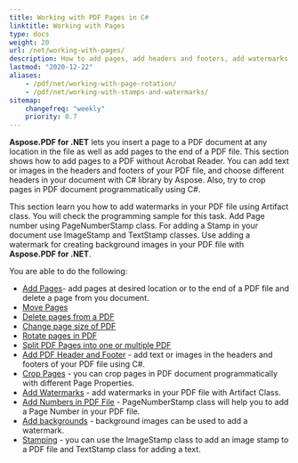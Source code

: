 ```yaml
---
title: Working with PDF Pages in C#
linktitle: Working with Pages
type: docs
weight: 20
url: /net/working-with-pages/
description: How to add pages, add headers and footers, add watermarks  you can know in this section. Aspose.PDF for .NET explain to you all details on this topic. 
lastmod: "2020-12-22"
aliases:
    - /pdf/net/working-with-page-rotation/
    - /pdf/net/working-with-stamps-and-watermarks/
sitemap:
    changefreq: "weekly"
    priority: 0.7
---
```


**Aspose.PDF for .NET** lets you insert a page to a PDF document at any location in the file as well as add pages to the end of a PDF file. This section shows how to add pages to a PDF without Acrobat Reader. 
You can add text or images in the headers and footers of your PDF file, and choose different headers in your document with C# library by Aspose.
Also, try to crop pages in PDF document programmatically using C#.

This section learn you how to add watermarks in your PDF file using Artifact class. You will check the programming sample for this task. 
Add Page number using PageNumberStamp class. For adding a Stamp in your document use ImageStamp and TextStamp classes. Use adding a watermark for creating background images in your PDF file with **Aspose.PDF for .NET**.

You are able to do the following:

- [Add Pages](/pdf/net/add-pages/)- add pages at desired location or to the end of a PDF file and delete a page from you document.
- [Move Pages](/pdf/net/move-pages/)
- [Delete pages from a PDF](/pdf/net/delete-pages/)
- [Change page size of PDF](/pdf/net/change-page-size)
- [Rotate pages in PDF](/pdf/net/rotate-pages/)
- [Split PDF Pages into one or multiple PDF](/pdf/net/split-document/)
- [Add PDF Header and Footer](/pdf/net/add-headers-and-footers-of-pdf-file/) - add text or images in the headers and footers of your PDF file using C#.
- [Crop Pages](/pdf/net/crop-pages/) - you can crop pages in PDF document programmatically with different Page Properties.
- [Add Watermarks](/pdf/net/add-watermarks/) - add watermarks in your PDF file with Artifact Class.
- [Add Numbers in PDF File](/pdf/net/add-page-number/) - PageNumberStamp class will help you to add a Page Number in your PDF file.
- [Add backgrounds](/pdf/net/add-backgrounds/) - background images can be used to add a watermark.
- [Stamping](/pdf/net/stamping/) - you can use the ImageStamp class to add an image stamp to a PDF file and TextStamp class for adding a text.
